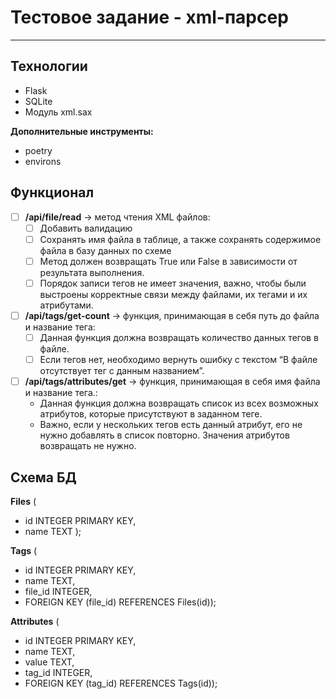 # Тестовое задание - xml-парсер
***

## Технологии
- Flask
- SQLite
- Модуль xml.sax

**Дополнительные инструменты:**

- poetry
- environs

## Функционал

- [ ] **/api/file/read** -> метод чтения XML файлов:
	- [ ] Добавить валидацию
	- [ ] Cохранять имя файла в таблице, а также сохранять содержимое файла в базу данных по схеме
	- [ ] Метод должен возвращать True или False в зависимости от результата выполнения. 
	- [ ] Порядок записи тегов не имеет значения, важно, чтобы были выстроены корректные связи между файлами, их тегами и их атрибутами.   
- [ ] **/api/tags/get-count** -> функция, принимающая в себя путь до файла и название тега:
	- [ ] Данная функция должна возвращать количество данных тегов в файле. 
	- [ ] Если тегов нет, необходимо вернуть ошибку с текстом “В файле отсутствует тег с данным названием”.  
- [ ] **/api/tags/attributes/get** -> функция, принимающая в себя имя файла и название тега.:
	- Данная функция должна возвращать список из всех возможных атрибутов, которые присутствуют в заданном теге. 
	- Важно, если у нескольких тегов есть данный атрибут, его не нужно добавлять в список повторно. Значения атрибутов возвращать не нужно.

## Схема БД

**Files** (
- id INTEGER PRIMARY KEY,
- name TEXT ); 

**Tags** (
- id INTEGER PRIMARY KEY,
- name TEXT,
- file_id INTEGER, 
- FOREIGN KEY (file_id) REFERENCES Files(id)); 

**Attributes** ( 
- id INTEGER PRIMARY KEY, 
- name TEXT,  
- value TEXT,  
- tag_id INTEGER, 
- FOREIGN KEY (tag_id) REFERENCES Tags(id));  
  